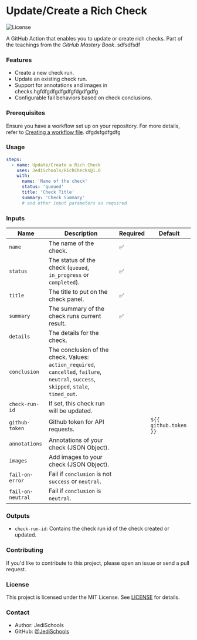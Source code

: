 # Update/Create a Rich Check

![License](https://img.shields.io/github/license/JediSchools/RichChecks)

A GitHub Action that enables you to update or create rich checks. Part of the teachings from the *GitHub Mastery Book*.
sdfsdfsdf
### Features

- Create a new check run.
- Update an existing check run.
- Support for annotations and images in checks.hgfdfgdfgdfgdfgfdgdfgdfg
- Configurable fail behaviors based on check conclusions.

### Prerequisites

Ensure you have a workflow set up on your repository. For more details, refer to [Creating a workflow file](https://docs.github.com/en/actions/learn-github-actions/introduction-to-github-actions#create-an-example-workflow).
dfgdsfgdfgdfg
### Usage

```yaml
steps:
  - name: Update/Create a Rich Check
    uses: JediSchools/RichChecks@1.0
    with:
      name: 'Name of the check'
      status: 'queued'
      title: 'Check Title'
      summary: 'Check Summary'
      # and other input parameters as required
```

### Inputs

| Name          | Description   | Required | Default |
|---------------|---------------|----------|---------|
| `name`        | The name of the check. | ✅ | |
| `status`      | The status of the check (`queued`, `in_progress` or `completed`). | ✅ | |
| `title`       | The title to put on the check panel. | ✅ | |
| `summary`     | The summary of the check runs current result. | ✅ | |
| `details`     | The details for the check. | | |
| `conclusion`  | The conclusion of the check. Values: `action_required`, `cancelled`, `failure`, `neutral`, `success`, `skipped`, `stale`, `timed_out`. | | |
| `check-run-id`| If set, this check run will be updated. | | |
| `github-token`| Github token for API requests. | | `${{ github.token }}` |
| `annotations` | Annotations of your check (JSON Object). | | |
| `images`      | Add images to your check (JSON Object). | | |
| `fail-on-error` | Fail if `conclusion` is not `success` or `neutral`. | | |
| `fail-on-neutral` | Fail if `conclusion` is `neutral`. | | |

### Outputs

- `check-run-id`: Contains the check run id of the check created or updated.

### Contributing

If you'd like to contribute to this project, please open an issue or send a pull request.

### License

This project is licensed under the MIT License. See [LICENSE](./LICENSE.txt) for details.

### Contact

- Author: JediSchools
- GitHub: [@JediSchools](https://github.com/JediSchools)
